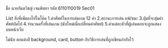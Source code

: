 ชื่อ นายกันตวิชญ์ เจนพิทยา รหัส 6110110019 Sec01

List สิ่งที่เพิ่มลงไปในโค๊ด
1.คำศัพท์ในการเล่นเกม 12 คำ
2.สถานะการเล่น แพ้/ชนะ
3.ปุ่มที่จะสุ่มคำศัพท์ถัดไป
4.จำนวนครั้งที่เล่นเกม (นับใหม่เมื่อเปลี่ยนคำศัพท์)
5.คำแต่ละตัวที่ผู้เล่นตอบจะถูกแสดงบนหน้าเว็บ

ไม่นับ ตกแต่งสี background, card, button กับวิธีการเล่นที่ถูกเขียนกำกับไว้